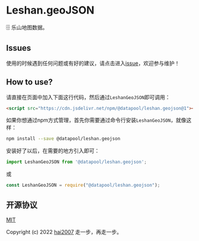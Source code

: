 # Leshan.geoJSON
🗄️ 乐山地图数据。

## Issues
使用的时候遇到任何问题或有好的建议，请点击进入[issue](https://github.com/hai2007/datapool/issues)，欢迎参与维护！

## How to use?

请直接在页面中加入下面这行代码，然后通过```LeshanGeoJSON```即可调用：

```html
<script src="https://cdn.jsdelivr.net/npm/@datapool/leshan.geojson@1"></script>
```

如果你想通过npm方式管理，首先你需要通过命令行安装``````LeshanGeoJSON``````，就像这样：

```bash
npm install --save @datapool/leshan.geojson
```

安装好了以后，在需要的地方引入即可：

```js
import LeshanGeoJSON from '@datapool/leshan.geojson';
```

或

```js
const LeshanGeoJSON = require("@datapool/leshan.geojson");
```

开源协议
---------------------------------------
[MIT](https://github.com/hai2007/datapool/blob/master/LICENSE)

Copyright (c) 2022 [hai2007](https://hai2007.gitee.io/sweethome/) 走一步，再走一步。
